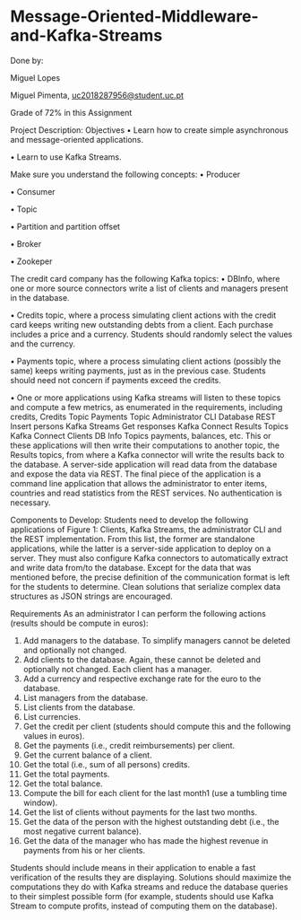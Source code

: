 # Message-Oriented-Middleware-and-Kafka-Streams

Done by:

Miguel Lopes

Miguel Pimenta, uc2018287956@student.uc.pt


Grade of 72% in this Assignment

Project Description:
Objectives
• Learn how to create simple asynchronous and message-oriented applications.

• Learn to use Kafka Streams.

Make sure you understand the following concepts:
• Producer

• Consumer

• Topic

• Partition and partition offset

• Broker

• Zookeper

The credit card company has the following Kafka topics:
• DBInfo, where one or more source connectors write a list of clients and managers
present in the database.

• Credits topic, where a process simulating client actions with the credit card keeps
writing new outstanding debts from a client. Each purchase includes a price and a
currency. Students should randomly select the values and the currency.

• Payments topic, where a process simulating client actions (possibly the same)
keeps writing payments, just as in the previous case. Students should need not
concern if payments exceed the credits.

• One or more applications using Kafka streams will listen to these topics and
compute a few metrics, as enumerated in the requirements, including credits,
Credits Topic
Payments Topic
Administrator CLI
Database
REST
Insert persons
Kafka
Streams
Get responses
Kafka
Connect
Results Topics
Kafka
Connect
Clients
DB Info Topics
payments, balances, etc. This or these applications will then write their
computations to another topic, the Results topics, from where a Kafka connector
will write the results back to the database.
A server-side application will read data from the database and expose the data via REST.
The final piece of the application is a command line application that allows the
administrator to enter items, countries and read statistics from the REST services. No
authentication is necessary.

Components to Develop:
Students need to develop the following applications of Figure 1: Clients, Kafka Streams,
the administrator CLI and the REST implementation. From this list, the former are standalone
applications, while the latter is a server-side application to deploy on a server. They
must also configure Kafka connectors to automatically extract and write data from/to the
database.
Except for the data that was mentioned before, the precise definition of the communication
format is left for the students to determine. Clean solutions that serialize complex data
structures as JSON strings are encouraged.

Requirements
As an administrator I can perform the following actions (results should be compute in
euros):
1. Add managers to the database. To simplify managers cannot be deleted and optionally
not changed.
2. Add clients to the database. Again, these cannot be deleted and optionally not changed.
Each client has a manager.
3. Add a currency and respective exchange rate for the euro to the database.
5. List managers from the database.
6. List clients from the database.
7. List currencies.
8. Get the credit per client (students should compute this and the following values in
euros).
8. Get the payments (i.e., credit reimbursements) per client.
9. Get the current balance of a client.
10. Get the total (i.e., sum of all persons) credits.
11. Get the total payments.
12. Get the total balance.
13. Compute the bill for each client for the last month1 (use a tumbling time window).
14. Get the list of clients without payments for the last two months.
15. Get the data of the person with the highest outstanding debt (i.e., the most negative
current balance).
16. Get the data of the manager who has made the highest revenue in payments from his
or her clients.

Students should include means in their application to enable a fast verification of the
results they are displaying. Solutions should maximize the computations they do with
Kafka streams and reduce the database queries to their simplest possible form (for
example, students should use Kafka Stream to compute profits, instead of computing them
on the database).
